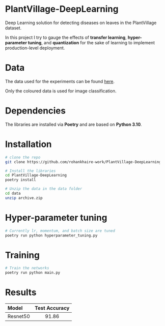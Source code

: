 # PlantVillage-DeepLearning
Deep Learning solution for detecting diseases on leaves in the PlantVillage dataset.

In this project I try to gauge the effects of **transfer learning**, **hyper-parameter tuning**, and **quantization** for the sake of learning to implement production-level deployment.

# Data
The data used for the experiments can be found [here](https://www.kaggle.com/datasets/abdallahalidev/plantvillage-dataset).

Only the coloured data is used for image classification.

# Dependencies
The libraries are installed via **Poetry** and are based on **Python 3.10**.

# Installation
```bash
# clone the repo
git clone https://github.com/rohankhaire-work/PlantVillage-DeepLearning.git

# Install the libraries
cd PlantVillage-DeepLearning
poetry install

# Unzip the data in the data folder
cd data
unzip archive.zip
```

# Hyper-parameter tuning
```bash
# Currently lr, momentum, and batch size are tuned
poetry run python hyperparameter_tuning.py
```

# Training
```bash
# Train the networks
poetry run python main.py
```

# Results
| Model              | Test Accuracy |
| :---------------- | :-----------:  |
| Resnet50          |   91.86        |
